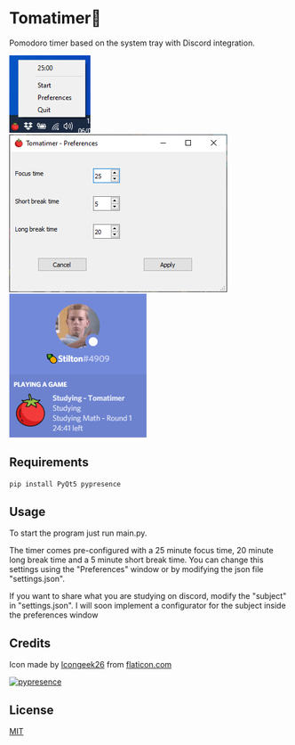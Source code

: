 # Tomatimer🍅

Pomodoro timer based on the system tray with Discord integration.

![tray](https://github.com/JeronimoMendes/ImagesREADME/blob/master/107007508_760741458017189_6442724856000628116_n.png)&nbsp;&nbsp;&nbsp;&nbsp;&nbsp;&nbsp;![pre_win](https://github.com/JeronimoMendes/ImagesREADME/blob/master/106989511_737740770305220_8050544780783584954_n.png)&nbsp;&nbsp;&nbsp;&nbsp;&nbsp;&nbsp;![discord](https://github.com/JeronimoMendes/ImagesREADME/blob/master/107126500_306505027199519_2270809929884587936_n.png)


## Requirements


```bash
pip install PyQt5 pypresence
```

## Usage

To start the program just run main.py.

The timer comes pre-configured with a 25 minute focus time, 20 minute long break time and a 5 minute short break time. You can change this settings using the "Preferences" window or by modifying the json file "settings.json".

If you want to share what you are studying on discord, modify the "subject" in "settings.json". I will soon implement a configurator for the subject inside the preferences window

## Credits
Icon made by [Icongeek26](https://www.flaticon.com/authors/icongeek26) from [flaticon.com](www.flaticon.com)

[![pypresence](https://img.shields.io/badge/using-pypresence-00bb88.svg?style=for-the-badge&logo=discord&logoWidth=20)](https://github.com/qwertyquerty/pypresence)


## License
[MIT](https://github.com/JeronimoMendes/Tomatimer/blob/master/LICENSE)
